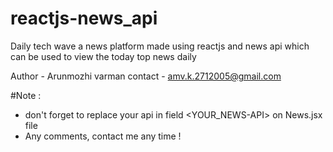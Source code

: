 # reactjs-news_api
 Daily tech wave a news platform made using reactjs and news api which can be used to view the today top news daily
 
 Author - Arunmozhi varman
 contact - amv.k.2712005@gmail.com

#Note : 
 - don't forget to replace your api in field <YOUR_NEWS-API> on News.jsx file
 - Any comments, contact me any time ! 
